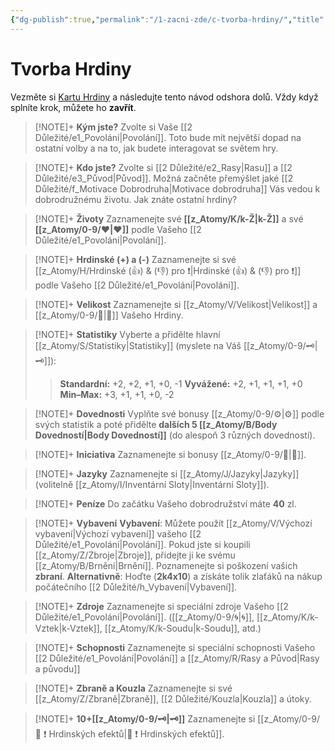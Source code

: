 ```yaml
---
{"dg-publish":true,"permalink":"/1-zacni-zde/c-tvorba-hrdiny/","title":"Tvorba Hrdiny","noteIcon":""}
---
```


# Tvorba Hrdiny
Vezměte si [Kartu Hrdiny](https://docs.google.com/spreadsheets/d/11W7PySs31Y6oRy6VHrtDuCUBzXOrV9LvvMbDaOu21D0/edit?usp=sharing) a následujte tento návod odshora dolů.
Vždy když splníte krok, můžete ho **zavřít**.

>[!NOTE]+ **Kým jste?**
>Zvolte si Vaše [[2 Důležité/e1_Povolání\|Povolání]]. Toto bude mít největší dopad na ostatní volby a na to, jak budete interagovat se světem hry.

>[!NOTE]+ **Kdo jste?** 
>Zvolte si [[2 Důležité/e2_Rasy\|Rasu]] a [[2 Důležité/e3_Původ\|Původ]]. Možná začněte přemýšlet jaké [[2 Důležité/f_Motivace Dobrodruha\|Motivace dobrodruha]] Vás vedou k dobrodružnému životu. Jak znáte ostatní hrdiny?

>[!NOTE]+ **Životy**
>Zaznamenejte své **[[z_Atomy/K/k-Ž\|k-Ž]]** a své **[[z_Atomy/0-9/❤\|❤]]** podle Vašeho [[2 Důležité/e1_Povolání\|Povolání]].

>[!NOTE]+ **Hrdinské (+) a (-)**
>Zaznamenejte si své [[z_Atomy/H/Hrdinské (👍) & (👎)  pro ❗\|Hrdinské (👍) & (👎)  pro ❗]] podle Vašeho [[2 Důležité/e1_Povolání\|Povolání]].

>[!NOTE]+ **Velikost**
>Zaznamenejte si [[z_Atomy/V/Velikost\|Velikost]] a [[z_Atomy/0-9/🏃\|🏃]] Vašeho Hrdiny.

>[!NOTE]+ **Statistiky**
>Vyberte a přidělte hlavní [[z_Atomy/S/Statistiky\|Statistiky]] (myslete na Váš [[z_Atomy/0-9/🗝\|🗝]]):
>>**Standardní:** +2, +2, +1, +0, -1
>>**Vyvážené:** +2, +1, +1, +1, +0
>>**Min–Max:** +3, +1, +1, +0, -2

>[!NOTE]+ **Dovednosti**
>Vyplňte své bonusy [[z_Atomy/0-9/⚙️\|⚙️]] podle svých statistik a poté přidělte **dalších 5 [[z_Atomy/B/Body Dovedností\|Body Dovedností]]** (do alespoň 3 různých dovedností).

>[!NOTE]+ **Iniciativa**
>Zaznamenejte si bonusy [[z_Atomy/0-9/🚩\|🚩]].

>[!NOTE]+ **Jazyky**
>Zaznamenejte si [[z_Atomy/J/Jazyky\|Jazyky]] (volitelně [[z_Atomy/I/Inventární Sloty\|Inventární Sloty]]).

>[!NOTE]+ **Peníze**
>Do začátku Vašeho dobrodružství máte **40** zl. 
>

>[!NOTE]+ **Vybavení**
>**Vybavení**: Můžete použít [[z_Atomy/V/Výchozí vybavení\|Výchozí vybavení]] vašeho [[2 Důležité/e1_Povolání\|Povolání]]. 
>Pokud jste si koupili [[z_Atomy/Z/Zbroje\|Zbroje]], přidejte ji ke svému [[z_Atomy/B/Brnění\|Brnění]]. Poznamenejte si poškození vašich **zbraní**.
>**Alternativně**: Hoďte (**2k4x10**) a získáte tolik zlaťáků na nákup počátečního [[2 Důležité/h_Vybavení\|Vybavení]].

>[!NOTE]+ **Zdroje**
>Zaznamenejte si speciální zdroje Vašeho [[2 Důležité/e1_Povolání\|Povolání]]. ([[z_Atomy/0-9/🌀\|🌀]], [[z_Atomy/K/k-Vztek\|k-Vztek]], [[z_Atomy/K/k-Soudu\|k-Soudu]], atd.)

>[!NOTE]+ **Schopnosti**
>Zaznamenejte si speciální schopnosti Vašeho [[2 Důležité/e1_Povolání\|Povolání]] a [[z_Atomy/R/Rasy a Původ\|Rasy a původu]]

>[!NOTE]+ **Zbraně a Kouzla**
>Zaznamenejte si své [[z_Atomy/Z/Zbraně\|Zbraně]], [[2 Důležité/Kouzla\|Kouzla]] a útoky.

>[!NOTE]+ **10+[[z_Atomy/0-9/🗝\|🗝]]**
>Zaznamenejte si [[z_Atomy/0-9/📶 ❗ Hrdinských efektů\|📶 ❗ Hrdinských efektů]].

